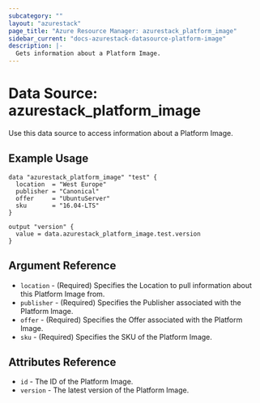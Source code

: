 ```yaml
---
subcategory: ""
layout: "azurestack"
page_title: "Azure Resource Manager: azurestack_platform_image"
sidebar_current: "docs-azurestack-datasource-platform-image"
description: |-
  Gets information about a Platform Image.
---
```


# Data Source: azurestack_platform_image

Use this data source to access information about a Platform Image.

## Example Usage

```hcl
data "azurestack_platform_image" "test" {
  location  = "West Europe"
  publisher = "Canonical"
  offer     = "UbuntuServer"
  sku       = "16.04-LTS"
}

output "version" {
  value = data.azurestack_platform_image.test.version
}
```

## Argument Reference

* `location` - (Required) Specifies the Location to pull information about this Platform Image from.
* `publisher` - (Required) Specifies the Publisher associated with the Platform Image.
* `offer` - (Required) Specifies the Offer associated with the Platform Image.
* `sku` - (Required) Specifies the SKU of the Platform Image.


## Attributes Reference

* `id` - The ID of the Platform Image.
* `version` - The latest version of the Platform Image.
